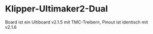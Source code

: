 # Klipper-Ultimaker2-Dual
Board ist ein Ultiboard v2.1.5 mit TMC-Treibern, Pinout ist identisch mit v2.1.6
